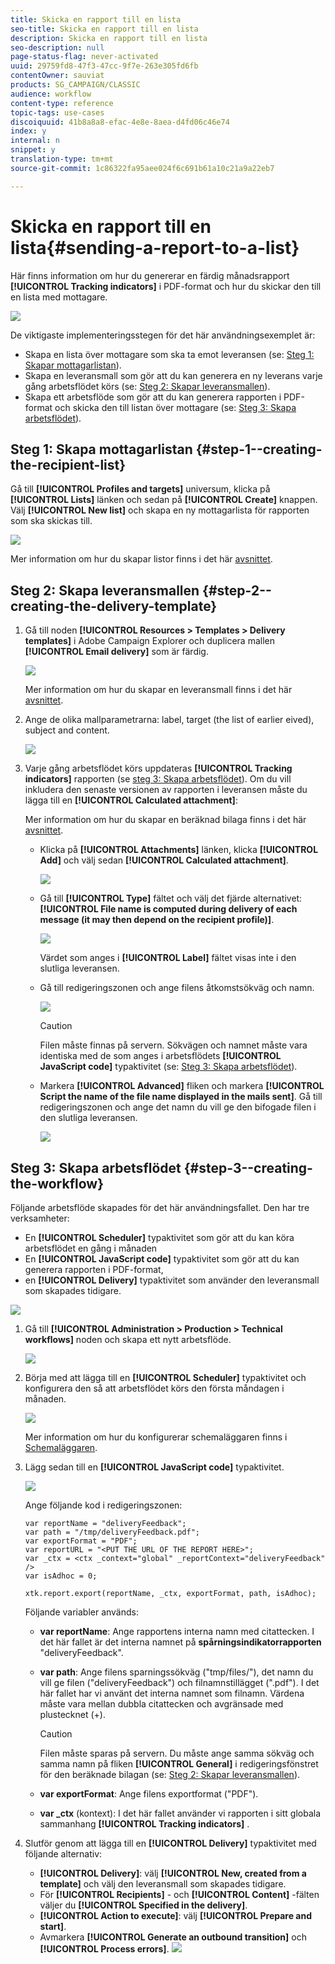 ```yaml
---
title: Skicka en rapport till en lista
seo-title: Skicka en rapport till en lista
description: Skicka en rapport till en lista
seo-description: null
page-status-flag: never-activated
uuid: 29759fd8-47f3-47cc-9f7e-263e305fd6fb
contentOwner: sauviat
products: SG_CAMPAIGN/CLASSIC
audience: workflow
content-type: reference
topic-tags: use-cases
discoiquuid: 41b8a8a8-efac-4e8e-8aea-d4fd06c46e74
index: y
internal: n
snippet: y
translation-type: tm+mt
source-git-commit: 1c86322fa95aee024f6c691b61a10c21a9a22eb7

---
```



# Skicka en rapport till en lista{#sending-a-report-to-a-list}

Här finns information om hur du genererar en färdig månadsrapport **[!UICONTROL Tracking indicators]** i PDF-format och hur du skickar den till en lista med mottagare.

![](assets/use_case_report_intro.png)

De viktigaste implementeringsstegen för det här användningsexemplet är:

* Skapa en lista över mottagare som ska ta emot leveransen (se: [Steg 1: Skapar mottagarlistan](#step-1--creating-the-recipient-list)).
* Skapa en leveransmall som gör att du kan generera en ny leverans varje gång arbetsflödet körs (se: [Steg 2: Skapar leveransmallen](#step-2--creating-the-delivery-template)).
* Skapa ett arbetsflöde som gör att du kan generera rapporten i PDF-format och skicka den till listan över mottagare (se: [Steg 3: Skapa arbetsflödet](#step-3--creating-the-workflow)).

## Steg 1: Skapa mottagarlistan {#step-1--creating-the-recipient-list}

Gå till **[!UICONTROL Profiles and targets]** universum, klicka på **[!UICONTROL Lists]** länken och sedan på **[!UICONTROL Create]** knappen. Välj **[!UICONTROL New list]** och skapa en ny mottagarlista för rapporten som ska skickas till.

![](assets/use_case_report_1.png)

Mer information om hur du skapar listor finns i det här [avsnittet](../../platform/using/creating-and-managing-lists.md).

## Steg 2: Skapa leveransmallen {#step-2--creating-the-delivery-template}

1. Gå till noden **[!UICONTROL Resources > Templates > Delivery templates]** i Adobe Campaign Explorer och duplicera mallen **[!UICONTROL Email delivery]** som är färdig.

   ![](assets/use_case_report_2.png)

   Mer information om hur du skapar en leveransmall finns i det här [avsnittet](../../delivery/using/about-templates.md).

1. Ange de olika mallparametrarna: label, target (the list of earlier eived), subject and content.

   ![](assets/use_case_report_3.png)

1. Varje gång arbetsflödet körs uppdateras **[!UICONTROL Tracking indicators]** rapporten (se [steg 3: Skapa arbetsflödet](#step-3--creating-the-workflow)). Om du vill inkludera den senaste versionen av rapporten i leveransen måste du lägga till en **[!UICONTROL Calculated attachment]**:

   Mer information om hur du skapar en beräknad bilaga finns i det här [avsnittet](../../delivery/using/attaching-files.md#creating-a-calculated-attachment).

   * Klicka på **[!UICONTROL Attachments]** länken, klicka **[!UICONTROL Add]** och välj sedan **[!UICONTROL Calculated attachment]**.

      ![](assets/use_case_report_4.png)

   * Gå till **[!UICONTROL Type]** fältet och välj det fjärde alternativet: **[!UICONTROL File name is computed during delivery of each message (it may then depend on the recipient profile)]**.

      ![](assets/use_case_report_5.png)

      Värdet som anges i **[!UICONTROL Label]** fältet visas inte i den slutliga leveransen.

   * Gå till redigeringszonen och ange filens åtkomstsökväg och namn.

      ![](assets/use_case_report_6.png)

      >[!CAUTION]
      >
      >Filen måste finnas på servern. Sökvägen och namnet måste vara identiska med de som anges i arbetsflödets **[!UICONTROL JavaScript code]** typaktivitet (se: [Steg 3: Skapa arbetsflödet](#step-3--creating-the-workflow)).

   * Markera **[!UICONTROL Advanced]** fliken och markera **[!UICONTROL Script the name of the file name displayed in the mails sent]**. Gå till redigeringszonen och ange det namn du vill ge den bifogade filen i den slutliga leveransen.

      ![](assets/use_case_report_6bis.png)

## Steg 3: Skapa arbetsflödet {#step-3--creating-the-workflow}

Följande arbetsflöde skapades för det här användningsfallet. Den har tre verksamheter:

* En **[!UICONTROL Scheduler]** typaktivitet som gör att du kan köra arbetsflödet en gång i månaden
* En **[!UICONTROL JavaScript code]** typaktivitet som gör att du kan generera rapporten i PDF-format,
* en **[!UICONTROL Delivery]** typaktivitet som använder den leveransmall som skapades tidigare.

![](assets/use_case_report_8.png)

1. Gå till **[!UICONTROL Administration > Production > Technical workflows]** noden och skapa ett nytt arbetsflöde.

   ![](assets/use_case_report_7.png)

1. Börja med att lägga till en **[!UICONTROL Scheduler]** typaktivitet och konfigurera den så att arbetsflödet körs den första måndagen i månaden.

   ![](assets/use_case_report_9.png)

   Mer information om hur du konfigurerar schemaläggaren finns i [Schemaläggaren](../../workflow/using/scheduler.md).

1. Lägg sedan till en **[!UICONTROL JavaScript code]** typaktivitet.

   ![](assets/use_case_report_10.png)

   Ange följande kod i redigeringszonen:

   ```
   var reportName = "deliveryFeedback";
   var path = "/tmp/deliveryFeedback.pdf";
   var exportFormat = "PDF";
   var reportURL = "<PUT THE URL OF THE REPORT HERE>";
   var _ctx = <ctx _context="global" _reportContext="deliveryFeedback" />
   var isAdhoc = 0;
   
   xtk.report.export(reportName, _ctx, exportFormat, path, isAdhoc);
   ```

   Följande variabler används:

   * **var reportName**: Ange rapportens interna namn med citattecken. I det här fallet är det interna namnet på **spårningsindikatorrapporten** &quot;deliveryFeedback&quot;.
   * **var path**: Ange filens sparningssökväg (&quot;tmp/files/&quot;), det namn du vill ge filen (&quot;deliveryFeedback&quot;) och filnamnstillägget (&quot;.pdf&quot;). I det här fallet har vi använt det interna namnet som filnamn. Värdena måste vara mellan dubbla citattecken och avgränsade med plustecknet (+).

      >[!CAUTION]
      >
      >Filen måste sparas på servern. Du måste ange samma sökväg och samma namn på fliken **[!UICONTROL General]** i redigeringsfönstret för den beräknade bilagan (se: [Steg 2: Skapar leveransmallen](#step-2--creating-the-delivery-template)).

   * **var exportFormat**: Ange filens exportformat (&quot;PDF&quot;).
   * **var _ctx** (kontext): I det här fallet använder vi rapporten i sitt globala sammanhang **[!UICONTROL Tracking indicators]** .

1. Slutför genom att lägga till en **[!UICONTROL Delivery]** typaktivitet med följande alternativ:

   * **[!UICONTROL Delivery]**: välj **[!UICONTROL New, created from a template]** och välj den leveransmall som skapades tidigare.
   * För **[!UICONTROL Recipients]** - och **[!UICONTROL Content]** -fälten väljer du **[!UICONTROL Specified in the delivery]**.
   * **[!UICONTROL Action to execute]**: välj **[!UICONTROL Prepare and start]**.
   * Avmarkera **[!UICONTROL Generate an outbound transition]** och **[!UICONTROL Process errors]**.
   ![](assets/use_case_report_11.png)


